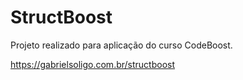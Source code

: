 ﻿# StructBoost
Projeto realizado para aplicação do curso CodeBoost.

https://gabrielsoligo.com.br/structboost
